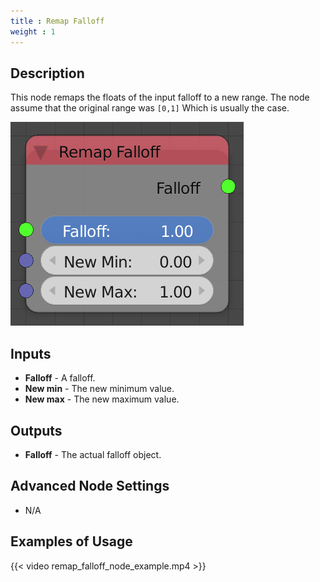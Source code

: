 ```yaml
---
title : Remap Falloff
weight : 1
---
```


## Description

This node remaps the floats of the input falloff to a new range. The
node assume that the original range was `[0,1]` Which is usually the
case.

![image](remap_falloff_node.png)

## Inputs

- **Falloff** - A falloff.
- **New min** - The new minimum value.
- **New max** - The new maximum value.

## Outputs

- **Falloff** - The actual falloff object.

## Advanced Node Settings

- N/A

## Examples of Usage

{{< video remap_falloff_node_example.mp4 >}}
